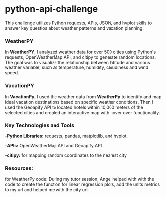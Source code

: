 # python-api-challenge
This challenge utilizes Python requests, APIs, JSON, and hvplot skills to answer key questios about weather patterns and vacation planning. 

### WeatherPY
In **WeatherPY**, I analyzed weather data for over 500 cities using Python's requests, OpenWeatherMap API, and citipy to generate random locations.  The goal was to visualize the relationship between latitude and various weather variable, such as temperature, humidity, cloudiness and wind speed.  

### VacationPY
In **VacationPy**, I used the weather data from **WeatherPy** to identify and map ideal vacation destinations based on specific weather conditions.  Then I used the Geoapify API to located hotels within 10,000 meters of the selected cities and created an interactive map with hover over functionality. 

### Key Technologies and Tools
-**Python Libraries:** requests, pandas, matplotlib, and hvplot.

-**APIs:** OpenWeatherMap API and Geoapify API

-**citipy:** for mapping random coordinates to the nearest city

### Resources:
for WeatherPy code:  During my tutor session, Angel helped with with the code to create the function for linear regression plots, add the units metrics to my url and helped me with the city url. 
